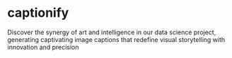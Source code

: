 # captionify
Discover the synergy of art and intelligence in our data science project, generating captivating image captions that redefine visual storytelling with innovation and precision
